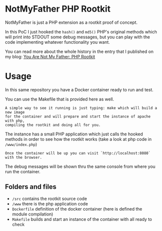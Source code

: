 # NotMyFather PHP Rootkit
NotMyFather is just a PHP extension as a rootkit proof of concept.

In this PoC I just hooked the `hash()` and `md5()` PHP's original methods which will print into STDOUT some debug messages, but you can play with the code implementing whatever functionality you want.

You can read more about the whole history in the entry that I published on my blog: [You Are Not My Father: PHP Rootkit](https://www.0xbaaad.com/2017/07/you-are-not-my-father-php-rootkit)

# Usage
In this same repository you have a Docker container ready to run and test.

You can use the Makefile that is provided here as well.

    A simple way to see it running is just typing: make which will build a new image
    for the container and will prepare and start the instance of apache with php,
    compiling the rootkit and doing all for you.

The instance has a small PHP application which just calls the hooked methods in order to see how the rootkit works (take a look at php code in `/www/index.php`)

    Once the container will be up you can visit `http://localhost:8080` with the browser.

The debug messages will be shown thru the same console from where you run the container.

## Folders and files
- `/src`        contains the rootkit source code
- `/www`        there is the php application code
- `Dockerfile`  definition of the docker container (here is defined the module compilation)
- `Makefile`    builds and start an instance of the container with all ready to check